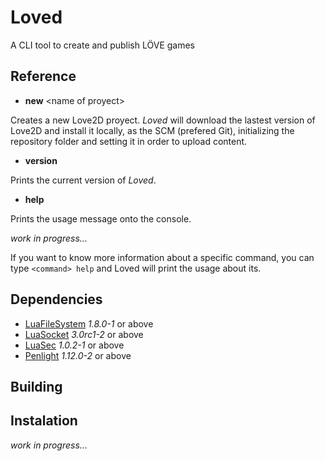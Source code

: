 # Loved

A CLI tool to create and publish LÖVE games

## Reference

- **new** &lt;name of proyect&gt;

Creates a new Love2D proyect. *Loved* will download the lastest version of Love2D and install it locally, as the SCM (prefered Git), initializing the repository folder and setting it in order to upload content.

- **version**

Prints the current version of *Loved*.

- **help**
  
Prints the usage message onto the console.

*work in progress...*

If you want to know more information about a specific command, you can type `<command> help` and Loved will print the usage about its.

## Dependencies

- [LuaFileSystem](https://keplerproject.github.io/luafilesystem) *1.8.0-1* or above
- [LuaSocket](http://w3.impa.br/~diego/software/luasocket) *3.0rc1-2* or above
- [LuaSec](https://github.com/brunoos/luasec) *1.0.2-1* or above
- [Penlight](https://stevedonovan.github.io/Penlight/api/manual/01-introduction.md.html) *1.12.0-2* or above

## Building

## Instalation

*work in progress...*
